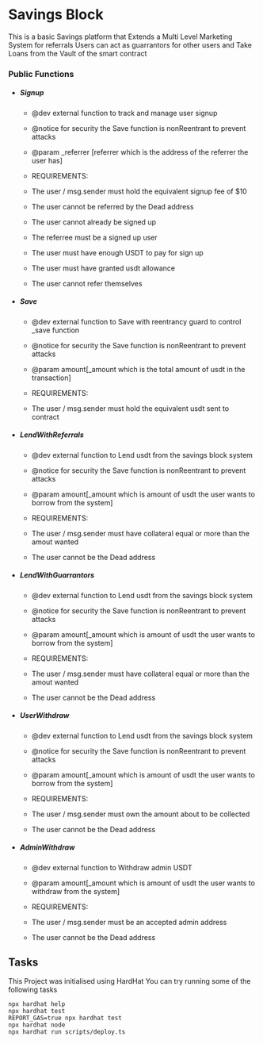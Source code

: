 # Savings Block

This is a basic Savings platform that Extends a Multi Level Marketing System for referrals 
Users can act as guarrantors for other users and Take Loans from the Vault of the smart contract

### Public Functions
- ##### Signup
    * @dev external function to track and manage user signup
    * @notice for security the Save function is nonReentrant to prevent attacks
    * @param _referrer [referrer which is the address of the referrer the user has]

    * REQUIREMENTS: 
    *   The user / msg.sender must hold the equivalent signup fee of $10
    *   The user cannot be referred by the Dead address
    *   The user cannot already be signed up
    *   The referree must be a signed up user
    *   The user must have enough USDT to pay for sign up
    *   The user must have granted usdt allowance
    *   The user cannot refer themselves
    

- ##### Save
    * @dev external function to Save with reentrancy guard to control _save function
    * @notice for security the Save function is nonReentrant to prevent attacks
    * @param amount[_amount which is the total amount of usdt in the transaction]
    
    * REQUIREMENTS: 
    *   The user / msg.sender must hold the equivalent usdt sent to contract


- ##### LendWithReferrals
    * @dev external function to Lend usdt from the savings block system
    * @notice for security the Save function is nonReentrant to prevent attacks
    * @param amount[_amount which is amount of usdt the user wants to borrow from the system]

    * REQUIREMENTS: 
    *   The user / msg.sender must have collateral equal or more than the amout wanted
    *   The user cannot be the Dead address

- ##### LendWithGuarrantors
    * @dev external function to Lend usdt from the savings block system
    * @notice for security the Save function is nonReentrant to prevent attacks
    * @param amount[_amount which is amount of usdt the user wants to borrow from the system]

    * REQUIREMENTS: 
    *   The user / msg.sender must have collateral equal or more than the amout wanted
    *   The user cannot be the Dead address

- ##### UserWithdraw
    * @dev external function to Lend usdt from the savings block system
    * @notice for security the Save function is nonReentrant to prevent attacks
    * @param amount[_amount which is amount of usdt the user wants to borrow from the system]

    * REQUIREMENTS: 
    *   The user / msg.sender must own the amount about to be collected
    *   The user cannot be the Dead address

- ##### AdminWithdraw
    * @dev external function to Withdraw admin USDT
    * @param amount[_amount which is amount of usdt the user wants to withdraw from the system]

    * REQUIREMENTS: 
    *   The user / msg.sender must be an accepted admin address
    *   The user cannot be the Dead address

## Tasks

This Project was initialised using HardHat 
You can try running some of the following tasks

```shell
npx hardhat help
npx hardhat test
REPORT_GAS=true npx hardhat test
npx hardhat node
npx hardhat run scripts/deploy.ts
```
